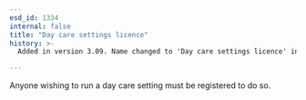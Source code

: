 ```yaml
---
esd_id: 1334
internal: false
title: "Day care settings licence"
history: >-
  Added in version 3.09. Name changed to 'Day care settings licence' in version 4.00.

---
```


Anyone wishing to run a day care setting must be registered to do so.

